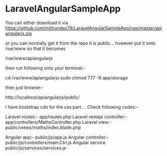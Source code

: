LaravelAngularSampleApp
=======================

You can either download it via
https://github.com/mithundas79/LaravelAngularSampleApp/raw/master/apiangularjs.zip

or you can normally get it from the repo it is public... however put it onto /var/www
so that it becomes

/var/www/apiangularjs

then run following onto your terminal:-

cd /var/www/apiangularjs
sudo chmod 777 -R app/storage

then just browse:-

http://localhost/apiangularjs/public/

I have bootstrap cdn for the css part....
Check following codes:-

Laravel routes:- app/routes.php
Laravel restapi controller:- app/controllers/MathsController.php
Laravel view:- public/views/maths/index.blade.php

Angular app:- public/js/app.js
Angular controller:- public/js/controllers/main.Ctrl.js
Angular service public/js/services/services.js
